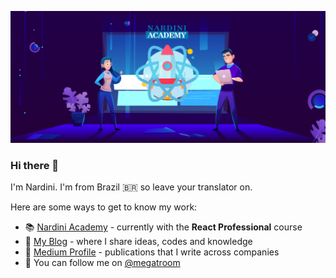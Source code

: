 ![Nardini Academy](https://raw.githubusercontent.com/megatroom/megatroom/master/nardini_academy.jpg)

### Hi there  👋

I'm Nardini. I'm from Brazil 🇧🇷 so leave your translator on.  

Here are some ways to get to know my work:

- 📚 [Nardini Academy](https://www.nardiniacademy.com/) - currently with the **React Professional** course
- 🌱 [My Blog](http://www.brunonardini.com.br/) - where I share ideas, codes and knowledge
- 📢 [Medium Profile](https://medium.com/@megatroom) - publications that I write across companies
- 💬 You can follow me on [@megatroom](https://twitter.com/megatroom)
